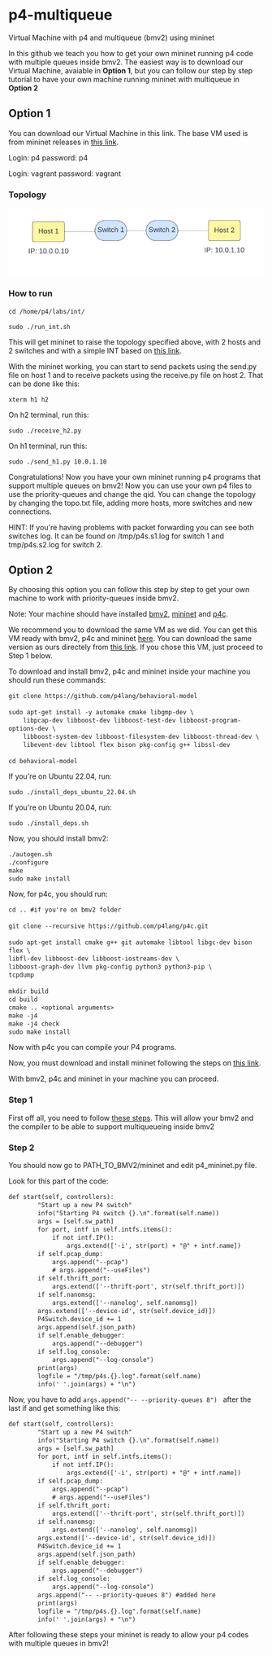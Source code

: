 # p4-multiqueue
Virtual Machine with p4 and multiqueue (bmv2) using mininet

In this github we teach you how to get your own mininet running p4 code with multiple queues inside bmv2.
The easiest way is to download our Virtual Machine, avaiable in **Option 1**, but you can follow our step by step tutorial to have your own machine running mininet with multiqueue in **Option 2**

## Option 1
You can download our Virtual Machine in this link. The base VM used is from mininet releases in [this link](https://github.com/mininet/mininet/releases/).

Login: p4
password: p4

Login: vagrant
password: vagrant

### Topology
<img src="https://github.com/dcomp-leris/p4-multiqueue/blob/main/Topology.png" alt="P4 Topology, including two switches and two hosts">

### How to run

```
cd /home/p4/labs/int/
```
```
sudo ./run_int.sh
```

This will get mininet to raise the topology specified above, with 2 hosts and 2 switches and with a simple INT based on [this link](https://github.com/dcomp-leris/InbandNetworkTelemetry-P4). 

With the mininet working, you can start to send packets using the send.py file on host 1 and to receive packets using the receive.py file on host 2. That can be done like this:


```
xterm h1 h2
```
On h2 terminal, run this:
```
sudo ./receive_h2.py
```

On h1 terminal, run this:
```
sudo ./send_h1.py 10.0.1.10
```

Congratulations! Now you have your own mininet running p4 programs that support multiple queues on bmv2!
Now you can use your own p4 files to use the priority-queues and change the qid.
You can change the topology by changing the topo.txt file, adding more hosts, more switches and new connections.

HINT: If you're having problems with packet forwarding you can see both switches log. It can be found on /tmp/p4s.s1.log for switch 1 and tmp/p4s.s2.log for switch 2.

## Option 2
By choosing this option you can follow this step by step to get your own machine to work with priority-queues inside bmv2.

Note: Your machine should have installed [bmv2](https://github.com/p4lang/behavioral-model), [mininet](https://github.com/mininet/mininet) and [p4c](https://github.com/p4lang/p4c).


We recommend you to download the same VM as we did. You can get this VM ready with bmv2, p4c and mininet [here](https://github.com/jafingerhut/p4-guide/blob/master/bin/README-install-troubleshooting.md). You can download the same version as ours directely from [this link](https://drive.google.com/file/d/1_1CCNnJeQRpAfhTpw-m2LZ2T97QWgKp8/view?pli=1). If you chose this VM, just proceed to Step 1 below.

To download and install bmv2, p4c and mininet inside your machine you should run these commands:
``` 
git clone https://github.com/p4lang/behavioral-model

sudo apt-get install -y automake cmake libgmp-dev \
    libpcap-dev libboost-dev libboost-test-dev libboost-program-options-dev \
    libboost-system-dev libboost-filesystem-dev libboost-thread-dev \
    libevent-dev libtool flex bison pkg-config g++ libssl-dev

cd behavioral-model
```

If you're on Ubuntu 22.04, run:
```
sudo ./install_deps_ubuntu_22.04.sh
```

If you're on Ubuntu 20.04, run:
```
sudo ./install_deps.sh
```

Now, you should install bmv2:
```
./autogen.sh
./configure
make
sudo make install
```

Now, for p4c, you should run:
```
cd .. #if you're on bmv2 folder

git clone --recursive https://github.com/p4lang/p4c.git

sudo apt-get install cmake g++ git automake libtool libgc-dev bison flex \
libfl-dev libboost-dev libboost-iostreams-dev \
libboost-graph-dev llvm pkg-config python3 python3-pip \
tcpdump

mkdir build
cd build
cmake .. <optional arguments>
make -j4
make -j4 check
sudo make install
```

Now with p4c you can compile your P4 programs.

Now, you must download and install mininet following the steps on [this link](https://github.com/mininet/mininet).

With bmv2, p4c and mininet in your machine you can proceed.

### Step 1
First off all, you need to follow [these steps](https://github.com/nsg-ethz/p4-learning/tree/master/examples/multiqueueing). This will allow your bmv2 and the compiler to be able to support multiqueueing inside bmv2

### Step 2
You should now go to PATH_TO_BMV2/mininet and edit p4_mininet.py file. 

Look for this part of the code:
```
def start(self, controllers):
        "Start up a new P4 switch"
        info("Starting P4 switch {}.\n".format(self.name))
        args = [self.sw_path]
        for port, intf in self.intfs.items():
            if not intf.IP():
                args.extend(['-i', str(port) + "@" + intf.name])
        if self.pcap_dump:
            args.append("--pcap")
            # args.append("--useFiles")
        if self.thrift_port:
            args.extend(['--thrift-port', str(self.thrift_port)])
        if self.nanomsg:
            args.extend(['--nanolog', self.nanomsg])
        args.extend(['--device-id', str(self.device_id)])
        P4Switch.device_id += 1
        args.append(self.json_path)
        if self.enable_debugger:
            args.append("--debugger")
        if self.log_console:
            args.append("--log-console")
        print(args)
        logfile = "/tmp/p4s.{}.log".format(self.name)
        info(' '.join(args) + "\n")
```

Now, you have to add ``` args.append("-- --priority-queues 8")  ``` after the last if and get something like this:

```
def start(self, controllers):
        "Start up a new P4 switch"
        info("Starting P4 switch {}.\n".format(self.name))
        args = [self.sw_path]
        for port, intf in self.intfs.items():
            if not intf.IP():
                args.extend(['-i', str(port) + "@" + intf.name])
        if self.pcap_dump:
            args.append("--pcap")
            # args.append("--useFiles")
        if self.thrift_port:
            args.extend(['--thrift-port', str(self.thrift_port)])
        if self.nanomsg:
            args.extend(['--nanolog', self.nanomsg])
        args.extend(['--device-id', str(self.device_id)])
        P4Switch.device_id += 1
        args.append(self.json_path)
        if self.enable_debugger:
            args.append("--debugger")
        if self.log_console:
            args.append("--log-console")
        args.append("-- --priority-queues 8") #added here
        print(args)
        logfile = "/tmp/p4s.{}.log".format(self.name)
        info(' '.join(args) + "\n")
```

After following these steps your mininet is ready to allow your p4 codes with multiple queues in bmv2!
